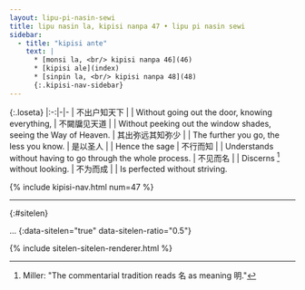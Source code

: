 ```yaml
---
layout: lipu-pi-nasin-sewi
title: lipu nasin la, kipisi nanpa 47 • lipu pi nasin sewi
sidebar:
  - title: "kipisi ante"
    text: |
      * [monsi la, <br/> kipisi nanpa 46](46)
      * [kipisi ale](index)
      * [sinpin la, <br/> kipisi nanpa 48](48)
      {:.kipisi-nav-sidebar}
---
```


{:.loseta}
|:-:|-|-
| 不出户知天下 |  | Without going out the door, knowing everything,
| 不闚牖见天道 |  | Without peeking out the window shades, seeing the Way of Heaven.
| 其出弥远<wbr/>其知弥少 |  | The further you go, the less you know.
| 是以圣人 |  | Hence the sage
| 不行而知 |  | Understands without having to go through the whole process.
| 不见而名 |  | Discerns [^1] without looking.
| 不为而成 |  | Is perfected without striving.

[^1]: Miller: "The commentarial tradition reads 名 as meaning 明."

{% include kipisi-nav.html num=47 %}

-------
{:#sitelen}

...
{:data-sitelen="true" data-sitelen-ratio="0.5"}

{% include sitelen-sitelen-renderer.html %}
